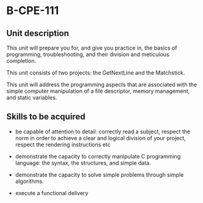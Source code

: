# B-CPE-111

## Unit description

This unit will prepare you for, and give you practice in, the basics of programming, troubleshooting, and their division and meticulous completion.

This unit consists of two projects: the GetNextLine and the Matchstick.

This unit will address the programming aspects that are associated with the simple computer manipulation of a file descriptor, memory management, and static variables.

## Skills to be acquired

- be capable of attention to detail: correctly read a subject, respect the norm in order to achieve a clear and logical division of your project, respect the rendering instructions etc

- demonstrate the capacity to correctly manipulate C programming language: the syntax, the structures, and simple data.

- demonstrate the capacity to solve simple problems through simple algorithms.

- execute a functional delivery